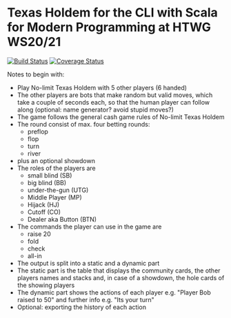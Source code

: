 # Texas Holdem for the CLI with Scala for Modern Programming at HTWG WS20/21
 
 [![Build Status](https://travis-ci.com/Robert-Nickel/scala-texas-holdem.svg?branch=master)](https://travis-ci.com/Robert-Nickel/scala-texas-holdem)
 [![Coverage Status](https://coveralls.io/repos/github/Robert-Nickel/scala-texas-holdem/badge.svg?branch=master)](https://coveralls.io/github/Robert-Nickel/scala-texas-holdem?branch=master)
 
 
 Notes to begin with:
 - Play No-limit Texas Holdem with 5 other players (6 handed)
 - The other players are bots that make random but valid moves, which take a couple of seconds each, so that the human player can follow along (optional: name generator? avoid stupid moves?)
 - The game follows the general cash game rules of No-limit Texas Holdem
 - The round consist of max. four betting rounds:
    - preflop
    - flop
    - turn
    - river
 - plus an optional showdown
 - The roles of the players are
    - small blind (SB)
    - big blind (BB)
    - under-the-gun (UTG)
    - Middle Player (MP)
    - Hijack (HJ)
    - Cutoff (CO)
    - Dealer aka Button (BTN)
- The commands the player can use in the game are
    - raise 20
    - fold
    - check
    - all-in
- The output is split into a static and a dynamic part
- The static part is the table that displays the community cards, the other players names and stacks and, in case of a showdown, the hole cards of the showing players
- The dynamic part shows the actions of each player e.g. "Player Bob raised to 50" and further info e.g. "Its your turn"
- Optional: exporting the history of each action